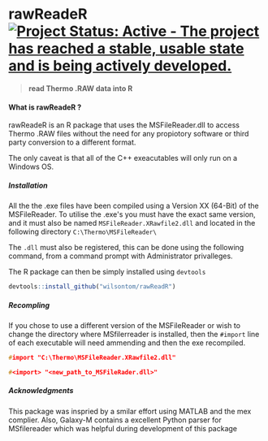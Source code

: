 # rawReadeR [![Project Status: Active - The project has reached a stable, usable state and is being actively developed.](http://www.repostatus.org/badges/latest/active.svg)](http://www.repostatus.org/#active)

 > __read Thermo .RAW data into R__

#### What is rawReadeR ?

rawReadeR is an R package that uses the MSFileReader.dll to access Thermo .RAW files without the need for any propiotory software or third party conversion to a different format.

The only caveat is that all of the C++ exeacutables will only run on a Windows OS.

##### Installation

All the the .exe files have been compiled using a Version XX (64-Bit) of the MSFileReader. To utilise the .exe's you must have the exact same version, and it must also be named `MSFileReader.XRawfile2.dll` and located in the following directory `C:\Thermo\MSFileReader\`

The `.dll` must also be registered, this can be done using the following command, from a command prompt with Administrator privalleges.

The R package can then be simply installed using `devtools`

```R
devtools::install_github("wilsontom/rawReadR")
```

##### Recompling

If you chose to use a different version of the MSFileReader or wish to change the directory where MSfilerreader is installed, then the `#import` line of each executable will need ammending and then the exe recompiled.

```cpp
#import "C:\Thermo\MSFileReader.XRawfile2.dll"
```

```cpp
#<import> "<new_path_to_MSFileRader.dll>"
```


##### Acknowledgments

This package was inspried by a smilar effort using MATLAB and the mex complier. Also, Galaxy-M contains a excellent Python parser for MSfilereader which was helpful during development of this package
